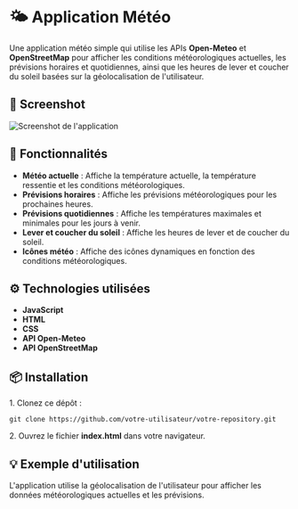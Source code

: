 # 🌤️ Application Météo

<p>Une application météo simple qui utilise les APIs <strong>Open-Meteo</strong> et <strong>OpenStreetMap</strong> pour afficher les conditions météorologiques actuelles, les prévisions horaires et quotidiennes, ainsi que les heures de lever et coucher du soleil basées sur la géolocalisation de l'utilisateur.</p>

## 📸 Screenshot

![Screenshot de l'application](assets/images/screenshot.png)

## 🔧 Fonctionnalités
<ul>
    <li><strong>Météo actuelle</strong> : Affiche la température actuelle, la température ressentie et les conditions météorologiques.</li>
    <li><strong>Prévisions horaires</strong> : Affiche les prévisions météorologiques pour les prochaines heures.</li>
    <li><strong>Prévisions quotidiennes</strong> : Affiche les températures maximales et minimales pour les jours à venir.</li>
    <li><strong>Lever et coucher du soleil</strong> : Affiche les heures de lever et de coucher du soleil.</li>
    <li><strong>Icônes météo</strong> : Affiche des icônes dynamiques en fonction des conditions météorologiques.</li>
</ul>

## ⚙️ Technologies utilisées
<ul>
    <li><i class="fa fa-laptop"></i> <strong>JavaScript</strong></li>
    <li><i class="fa fa-html5"></i> <strong>HTML</strong></li>
    <li><i class="fa fa-css3"></i> <strong>CSS</strong></li>
    <li><i class="fa fa-cloud"></i> <strong>API Open-Meteo</strong></li>
    <li><i class="fa fa-map-marker"></i> <strong>API OpenStreetMap</strong></li>
</ul>

## 📦 Installation
<p>1. Clonez ce dépôt :</p>
<pre><code>git clone https://github.com/votre-utilisateur/votre-repository.git</code></pre>
<p>2. Ouvrez le fichier <strong>index.html</strong> dans votre navigateur.</p>

## 💡 Exemple d'utilisation
<p>L'application utilise la géolocalisation de l'utilisateur pour afficher les données météorologiques actuelles et les prévisions.</p>
